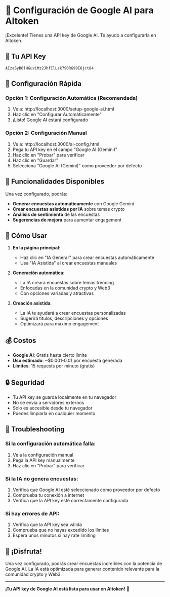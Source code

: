 # 🤖 Configuración de Google AI para Altoken

¡Excelente! Tienes una API key de Google AI. Te ayudo a configurarla en Altoken.

## 🔑 Tu API Key

```
AIzaSyB0lHGuviMz2JhfIlLzk790RG99E6jct84
```

## 🚀 Configuración Rápida

### Opción 1: Configuración Automática (Recomendada)
1. Ve a: http://localhost:3000/setup-google-ai.html
2. Haz clic en "Configurar Automáticamente"
3. ¡Listo! Google AI estará configurado

### Opción 2: Configuración Manual
1. Ve a: http://localhost:3000/ai-config.html
2. Pega tu API key en el campo "Google AI (Gemini)"
3. Haz clic en "Probar" para verificar
4. Haz clic en "Guardar"
5. Selecciona "Google AI (Gemini)" como proveedor por defecto

## 🎯 Funcionalidades Disponibles

Una vez configurado, podrás:

- **Generar encuestas automáticamente** con Google Gemini
- **Crear encuestas asistidas por IA** sobre temas crypto
- **Análisis de sentimiento** de las encuestas
- **Sugerencias de mejora** para aumentar engagement

## 🔧 Cómo Usar

1. **En la página principal**:
   - Haz clic en "IA Generar" para crear encuestas automáticamente
   - Usa "IA Asistida" al crear encuestas manuales

2. **Generación automática**:
   - La IA creará encuestas sobre temas trending
   - Enfocadas en la comunidad crypto y Web3
   - Con opciones variadas y atractivas

3. **Creación asistida**:
   - La IA te ayudará a crear encuestas personalizadas
   - Sugerirá títulos, descripciones y opciones
   - Optimizará para máximo engagement

## 💰 Costos

- **Google AI**: Gratis hasta cierto límite
- **Uso estimado**: ~$0.001-0.01 por encuesta generada
- **Límites**: 15 requests por minuto (gratis)

## 🔒 Seguridad

- Tu API key se guarda localmente en tu navegador
- No se envía a servidores externos
- Solo es accesible desde tu navegador
- Puedes limpiarla en cualquier momento

## 🚨 Troubleshooting

### Si la configuración automática falla:
1. Ve a la configuración manual
2. Pega la API key manualmente
3. Haz clic en "Probar" para verificar

### Si la IA no genera encuestas:
1. Verifica que Google AI esté seleccionado como proveedor por defecto
2. Comprueba tu conexión a internet
3. Verifica que la API key esté correctamente configurada

### Si hay errores de API:
1. Verifica que la API key sea válida
2. Comprueba que no hayas excedido los límites
3. Espera unos minutos si hay rate limiting

## 🎉 ¡Disfruta!

Una vez configurado, podrás crear encuestas increíbles con la potencia de Google AI. La IA está optimizada para generar contenido relevante para la comunidad crypto y Web3.

---

**¡Tu API key de Google AI está lista para usar en Altoken!** 🚀
